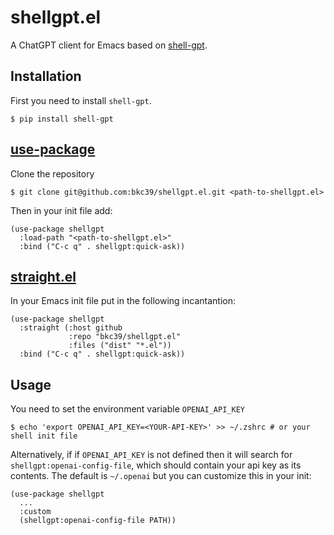 # shellgpt.el

A ChatGPT client for Emacs based on [shell-gpt](https://pypi.org/project/shell-gpt/).

## Installation

First you need to install `shell-gpt`.

```
$ pip install shell-gpt
```

## [use-package](https://github.com/jwiegley/use-package)

Clone the repository

```
$ git clone git@github.com:bkc39/shellgpt.el.git <path-to-shellgpt.el>
```

Then in your init file add:

```emacs-lisp
(use-package shellgpt
  :load-path "<path-to-shellgpt.el>"
  :bind ("C-c q" . shellgpt:quick-ask))
```

## [straight.el](https://github.com/radian-software/straight.el)

In your Emacs init file put in the following incantantion:

```emacs-lisp
(use-package shellgpt
  :straight (:host github
             :repo "bkc39/shellgpt.el"
             :files ("dist" "*.el"))
  :bind ("C-c q" . shellgpt:quick-ask))
```

## Usage

You need to set the environment variable `OPENAI_API_KEY`

```
$ echo 'export OPENAI_API_KEY=<YOUR-API-KEY>' >> ~/.zshrc # or your shell init file
```

Alternatively, if if `OPENAI_API_KEY` is not defined then it will
search for `shellgpt:openai-config-file`, which should contain your
api key as its contents. The default is `~/.openai` but you can
customize this in your init:

```emacs-lisp
(use-package shellgpt
  ...
  :custom
  (shellgpt:openai-config-file PATH))
```
